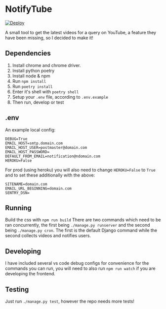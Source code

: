 # NotifyTube

[![Deploy](https://www.herokucdn.com/deploy/button.svg)](https://www.heroku.com/deploy?template=https://github.com/aurora-dot/NotifyTube)

A small tool to get the latest videos for a query on YouTube, a feature they have been missing, so I decided to make it!

## Dependencies

1. Install chrome and chrome driver.
2. Install python poetry
3. Install node & npm
4. Run `npm install`
5. Run `poetry install`
6. Enter it's shell with `poetry shell`
7. Setup your `.env` file, according to `.env.example`
8. Then run, develop or test

## .env

An example local config:

```env
DEBUG=True
EMAIL_HOST=smtp.domain.com
EMAIL_HOST_USER=postmaster@domain.com
EMAIL_HOST_PASSWORD=
DEFAULT_FROM_EMAIL=notification@ndomain.com
HEROKU=False
```

For prod (using heroku) you will also need to change `HEROKU=False` to `True` and to set these additionally with the above:

```env
SITENAME=domain.com
EMAIL_URL_BEGINNING=domain.com
SENTRY_DSN=
```

## Running

Build the css with `npm run build`
There are two commands which need to be ran concurrently, the first being `./manage.py runserver` and the second being `./manage.py cron`.
The first is the default Django command while the second collects videos and notifies users.

## Developing

I have included several vs code debug configs for convenience for the commands you can run, you will need to also run `npm run watch` if you are developing the frontend.

## Testing

Just run `./manage.py test`, however the repo needs more tests!
